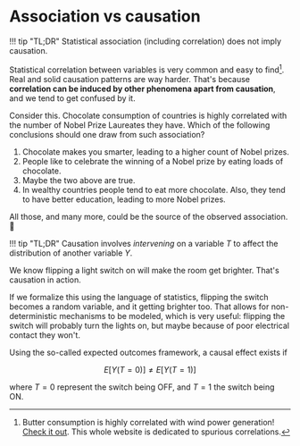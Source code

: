 # **Association vs causation**

!!! tip "TL;DR"
    Statistical association (including correlation) does not imply causation.

Statistical correlation between variables is very common and easy to find[^1]. Real and solid causation patterns are way harder. That's because **correlation can be induced by other phenomena apart from causation**, and we tend to get confused by it.

Consider this. Chocolate consumption of countries is highly correlated with the number of Nobel Prize Laureates they have. Which of the following conclusions should one draw from such association?

1. Chocolate makes you smarter, leading to a higher count of Nobel prizes.
2. People like to celebrate the winning of a Nobel prize by eating loads of chocolate.
3. Maybe the two above are true.
4. In wealthy countries people tend to eat more chocolate. Also, they tend to have better education, leading to more Nobel prizes.

All those, and many more, could be the source of the observed association. :chocolate_bar:

!!! tip "TL;DR"
    Causation involves *intervening* on a variable $T$ to affect the distribution of another variable $Y$.

We know flipping a light switch on will make the room get brighter. That's causation in action.

If we formalize this using the language of statistics, flipping the switch becomes a random variable, and it getting brighter too. That allows for non-deterministic mechanisms to be modeled, which is very useful: flipping the switch will probably turn the lights on, but maybe because of poor electrical contact they won't.

Using the so-called expected outcomes framework, a causal effect exists if

$$E[Y(T=0)] \neq E[Y(T=1)]$$

where $T=0$ represent the switch being OFF, and $T=1$ the switch being ON.

[^1]: Butter consumption is highly correlated with wind power generation! [Check it out](https://www.tylervigen.com/spurious/correlation/2205_butter-consumption_correlates-with_wind-power-generated-in-united-states). This whole website is dedicated to spurious correlations.